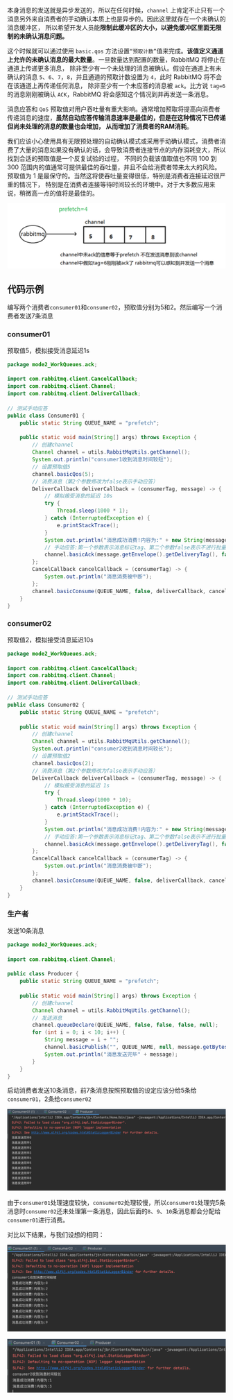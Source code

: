 本身消息的发送就是异步发送的，所以在任何时候，`channel` 上肯定不止只有一个消息另外来自消费者的手动确认本质上也是异步的。因此这里就存在一个未确认的消息缓冲区，
所以希望开发人员能**限制此缓冲区的大小，以避免缓冲区里面无限制的未确认消息问题。**

这个时候就可以通过使用 `basic.qos` 方法设置`“预取计数”`值来完成。**该值定义通道上允许的未确认消息的最大数量**。一旦数量达到配置的数量，RabbitMQ 将停止在通道上传递更多消息，
除非至少有一个未处理的消息被确认。假设在通道上有未确认的消息 `5`、`6`、`7`，`8`，并且通道的预取计数设置为 `4`，此时 RabbitMQ 将不会在该通道上再传递任何消息，
除非至少有一个未应答的消息被 `ack`。比方说 `tag=6` 的消息刚刚被确认 `ACK`，RabbitMQ 将会感知这个情况到并再发送一条消息。

消息应答和 `QoS` 预取值对用户吞吐量有重大影响。通常增加预取将提高向消费者传递消息的速度，**虽然自动应答传输消息速率是最佳的，但是在这种情况下已传递但尚未处理的消息的数量也会增加，
从而增加了消费者的RAM消耗**。

我们应该小心使用具有无限预处理的自动确认模式或采用手动确认模式，消费者消费了大量的消息如果没有确认的话，会导致消费者连接节点的内存消耗变大，所以找到合适的预取值是一个反复试验的过程，
不同的负载该值取值也不同 100 到 300 范围内的值通常可提供最佳的吞吐量，并且不会给消费者带来太大的风险。预取值为 1 是最保守的。当然这将使吞吐量变得很低，特别是消费者连接延迟很严重的情况下，
特别是在消费者连接等待时间较长的环境中。对于大多数应用来说，稍微高一点的值将是最佳的。

![img_12.png](img_12.png)

## 代码示例

编写两个消费者`consumer01`和`consumer02`，预取值分别为5和2。然后编写一个消费者发送7条消息

### consumer01

预取值5，模拟接受消息延迟1s

```java
package mode2_WorkQueues.ack;

import com.rabbitmq.client.CancelCallback;
import com.rabbitmq.client.Channel;
import com.rabbitmq.client.DeliverCallback;

// 测试手动应答
public class Consumer01 {
    public static String QUEUE_NAME = "prefetch";

    public static void main(String[] args) throws Exception {
        // 创建channel
        Channel channel = utils.RabbitMqUtils.getChannel();
        System.out.println("consumer1收到消息时间较短");
        // 设置预取值5
        channel.basicQos(5);
        // 消费消息（第2个参数修改为false表示手动应答）
        DeliverCallback deliverCallback = (consumerTag, message) -> {
            // 模拟接受消息的延迟 10s
            try {
                Thread.sleep(1000 * 1);
            } catch (InterruptedException e) {
                e.printStackTrace();
            }
            System.out.println("消息成功消费!内容为:" + new String(message.getBody()));
            // 手动应答:第一个参数表示消息标记tag、第二个参数false表示不进行批量应答
            channel.basicAck(message.getEnvelope().getDeliveryTag(), false);
        };
        CancelCallback cancelCallback = (consumerTag) -> {
            System.out.println("消息消费被中断");
        };
        channel.basicConsume(QUEUE_NAME, false, deliverCallback, cancelCallback);
    }
}
```

### consumer02

预取值2，模拟接受消息延迟10s

```java
package mode2_WorkQueues.ack;

import com.rabbitmq.client.CancelCallback;
import com.rabbitmq.client.Channel;
import com.rabbitmq.client.DeliverCallback;

// 测试手动应答
public class Consumer02 {
    public static String QUEUE_NAME = "prefetch";

    public static void main(String[] args) throws Exception {
        // 创建channel
        Channel channel = utils.RabbitMqUtils.getChannel();
        System.out.println("consumer2收到消息时间较长");
        // 设置预取值2
        channel.basicQos(2);
        // 消费消息（第2个参数修改为false表示手动应答）
        DeliverCallback deliverCallback = (consumerTag, message) -> {
            // 模拟接受消息的延迟 1s
            try {
                Thread.sleep(1000 * 10);
            } catch (InterruptedException e) {
                e.printStackTrace();
            }
            System.out.println("消息成功消费!内容为:" + new String(message.getBody()));
            // 手动应答:第一个参数表示消息标记tag、第二个参数false表示不进行批量应答
            channel.basicAck(message.getEnvelope().getDeliveryTag(), false);
        };
        CancelCallback cancelCallback = (consumerTag) -> {
            System.out.println("消息消费被中断");
        };
        channel.basicConsume(QUEUE_NAME, false, deliverCallback, cancelCallback);
    }
}
```

### 生产者

发送10条消息

```java
package mode2_WorkQueues.ack;

import com.rabbitmq.client.Channel;

public class Producer {
    public static String QUEUE_NAME = "prefetch";

    public static void main(String[] args) throws Exception {
        // 创建channel
        Channel channel = utils.RabbitMqUtils.getChannel();
        // 发送消息
        channel.queueDeclare(QUEUE_NAME, false, false, false, null);
        for (int i = 0; i < 10; i++) {
            String message = i + "";
            channel.basicPublish("", QUEUE_NAME, null, message.getBytes());
            System.out.println("消息发送完毕" + message);
        }
    }
}
```

启动消费者发送10条消息，前7条消息按照预取值的设定应该分给5条给`consumer01`，2条给`consumer02`

![img_13.png](img_13.png)

由于`consumer01`处理速度较快，`consumer02`处理较慢，所以`consumer01`处理完5条消息时`consumer02`还未处理第一条消息，因此后面的`8`、`9`、`10`条消息都会分配给`consumer01`进行消费。

对比以下结果，与我们设想的相同：

![img_14.png](img_14.png)

![img_15.png](img_15.png)